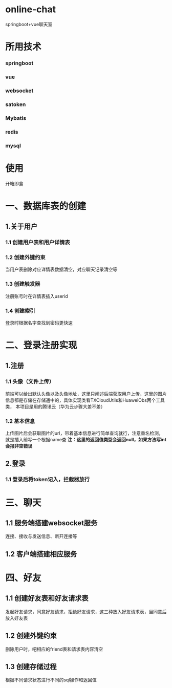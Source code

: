 # online-chat
springboot+vue聊天室
# 所用技术
### springboot
### vue
### websocket
### satoken
### Mybatis
### redis
### mysql

# 使用
开箱即食

# 一、数据库表的创建
## 1.关于用户
### 1.1 创建用户表和用户详情表

### 1.2 创建外键约束
当用户表删除对应详情表数据清空，对应聊天记录清空等

### 1.3 创建触发器
注册账号时在详情表插入userid

### 1.4 创建索引
登录时根据名字查找到密码更快速

# 二、登录注册实现

## 1.注册
### 1.1 头像（文件上传）
前端可以给出默认头像以及头像地址，这里只阐述后端获取用户上传，这里的图片信息都是存储在存储通中的，具体实现类看TXCloudUtils和HuaweiObs两个工具类，
本项目是用的腾讯云（华为云步骤大差不差）
### 1.2 基本信息
上传图片后会获取图片的url，带着基本信息进行简单查询就行，注意重名检测，就是插入前写一个根据name查
**注：这里的返回值类型会返回null，如果方法写int会报非空错误**

## 2.登录
### 1.1 登录后将token记入，拦截器放行

# 三、聊天
## 1.1 服务端搭建websocket服务
连接、接收与发送信息、断开连接等
## 1.2 客户端搭建相应服务

# 四、好友
## 1.1 创建好友表和好友请求表
发起好友请求，同意好友请求，拒绝好友请求，这三种放入好友请求表，当同意后放入好友表

## 1.2 创建外键约束
删除用户时，吧相应的friend表和请求表内容清空

## 1.3 创建存储过程
根据不同请求状态进行不同的sql操作和返回值



